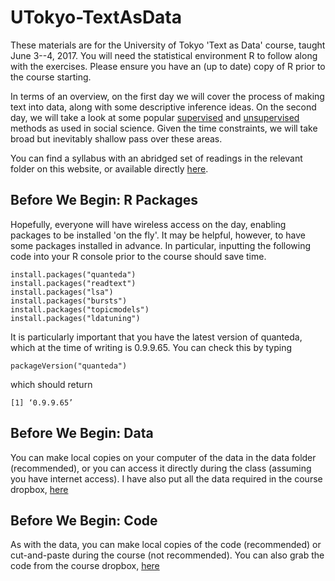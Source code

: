 # UTokyo-TextAsData

These materials are for the University of Tokyo 'Text as Data' course, taught June 3--4, 2017.  You will need the statistical environment R to follow along with the exercises.  Please ensure you have an (up to date) copy of R prior to the course starting.

In terms of an overview, on the first day we will cover the process of making text into data, along with some descriptive inference ideas.  On the second day, we will take a look at some popular [supervised](https://en.wikipedia.org/wiki/Supervised_learning) and [unsupervised](https://en.wikipedia.org/wiki/Unsupervised_learning) methods as used in social science.  Given the time constraints, we will take broad but inevitably shallow pass over these areas.  

You can find a syllabus with an abridged set of readings in the relevant folder on this website, or available directly [here](https://www.dropbox.com/s/e0brwydy7v3qc7s/Spirling_Syllabus_Tokyo_2017.pdf?dl=0).

## Before We Begin: R Packages

Hopefully, everyone will have wireless access on the day, enabling packages to be installed 'on the fly'.  It may be helpful, however, to have some packages installed in advance.  In particular, inputting the following code into your R console prior to the course should save time.

    install.packages("quanteda")
    install.packages("readtext")
    install.packages("lsa")
    install.packages("bursts")
    install.packages("topicmodels")
    install.packages("ldatuning")

It is particularly important that you have the latest version of quanteda, which at the time of writing is 0.9.9.65.  You can check this by typing 

    packageVersion("quanteda")

which should return 

    [1] ‘0.9.9.65’



## Before We Begin: Data

You can make local copies on your computer of the data in the data folder (recommended), or you can access it directly during the class (assuming you have internet access). I have also put all the data required in the course dropbox, [here](https://www.dropbox.com/sh/m49xkc6vano5791/AAD6W0UUZYVHU-8S6fhWDOk9a?dl=0)

## Before We Begin: Code

As with the data, you can make local copies of the code (recommended) or cut-and-paste during the course (not recommended).  You can also grab the code from the course dropbox, [here](https://www.dropbox.com/sh/8uluc1bme385hyq/AAB61UxLJ0dVyW2oPygYjKtDa?dl=0)

